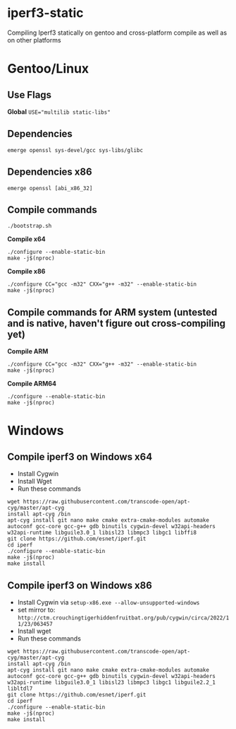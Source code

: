 # iperf3-static
Compiling Iperf3 statically on gentoo and cross-platform compile as well as on other platforms

# Gentoo/Linux

## Use Flags
**Global**
`USE="multilib static-libs"`

## Dependencies
`emerge openssl sys-devel/gcc sys-libs/glibc`

## Dependencies x86
`emerge openssl [abi_x86_32]`

## Compile commands
`./bootstrap.sh`

**Compile x64**
```
./configure --enable-static-bin
make -j$(nproc)
```
**Compile x86**
```
./configure CC="gcc -m32" CXX="g++ -m32" --enable-static-bin
make -j$(nproc)
```
## Compile commands for ARM system (untested and is native, haven't figure out cross-compiling yet)

**Compile ARM**
```
./configure CC="gcc -m32" CXX="g++ -m32" --enable-static-bin
make -j$(nproc)
```

**Compile ARM64**
```
./configure --enable-static-bin
make -j$(nproc)
```
# Windows

## Compile iperf3 on Windows x64
- Install Cygwin
- Install Wget
- Run these commands
```
wget https://raw.githubusercontent.com/transcode-open/apt-cyg/master/apt-cyg
install apt-cyg /bin
apt-cyg install git nano make cmake extra-cmake-modules automake autoconf gcc-core gcc-g++ gdb binutils cygwin-devel w32api-headers w32api-runtime libguile3.0_1 libisl23 libmpc3 libgc1 libffi8
git clone https://github.com/esnet/iperf.git
cd iperf
./configure --enable-static-bin
make -j$(nproc)
make install
```

## Compile iperf3 on Windows x86

- Install Cygwin via `setup-x86.exe --allow-unsupported-windows`
- set mirror to: `http://ctm.crouchingtigerhiddenfruitbat.org/pub/cygwin/circa/2022/11/23/063457`
- Install wget
- Run these commands
```
wget https://raw.githubusercontent.com/transcode-open/apt-cyg/master/apt-cyg
install apt-cyg /bin
apt-cyg install git nano make cmake extra-cmake-modules automake autoconf gcc-core gcc-g++ gdb binutils cygwin-devel w32api-headers w32api-runtime libguile3.0_1 libisl23 libmpc3 libgc1 libguile2.2_1 libltdl7
git clone https://github.com/esnet/iperf.git
cd iperf
./configure --enable-static-bin
make -j$(nproc)
make install
```
